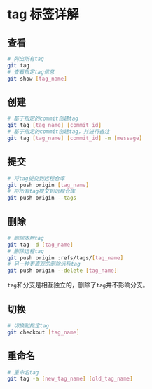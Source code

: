 # tag 标签详解

## 查看

```bash
# 列出所有tag
git tag
# 查看指定tag信息
git show [tag_name]
```

## 创建

```bash
# 基于指定的commit创建tag
git tag [tag_name] [commit_id]
# 基于指定的commit创建tag，并进行备注
git tag [tag_name] [commit_id] -m [message]
```

## 提交

```bash
# 将tag提交到远程仓库
git push origin [tag_name]
# 将所有tag提交到远程仓库
git push origin --tags
```

## 删除

```bash
# 删除本地tag
git tag -d [tag_name]
# 删除远程tag
git push origin :refs/tags/[tag_name]
# 另一种更直观的删除远程tag
git push origin --delete [tag_name]
```

`tag`和分支是相互独立的，删除了`tag`并不影响分支。

## 切换

```bash
# 切换到指定tag
git checkout [tag_name]
```

## 重命名

```bash
# 重命名tag
git tag -a [new_tag_name] [old_tag_name]
```
